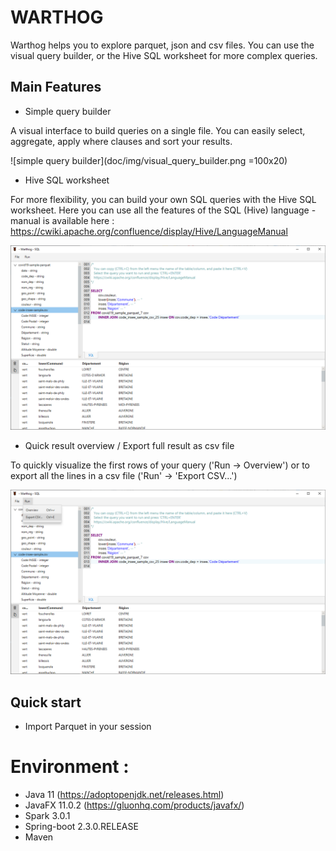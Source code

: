 # WARTHOG

Warthog helps you to explore parquet, json and csv files. 
You can use the visual query builder, or the Hive SQL worksheet for more complex queries.  

## Main Features

* Simple query builder

A visual interface to build queries on a single file. 
You can easily select, aggregate, apply where clauses and sort your results.

![simple query builder](doc/img/visual_query_builder.png =100x20)

* Hive SQL worksheet

For more flexibility, you can build your own SQL queries with the Hive SQL worksheet. 
Here you can use all the features of the SQL (Hive) language - manual is available here : https://cwiki.apache.org/confluence/display/Hive/LanguageManual

![hive join query](doc/img/hive_join_query.png)

* Quick result overview / Export full result as csv file

To quickly visualize the first rows of your query ('Run -> Overview') 
or to export all the lines in a csv file ('Run' -> 'Export CSV...')

![export_feature](doc/img/export_feature.png)

## Quick start

* Import Parquet in your session



# Environment :
- Java 11 (https://adoptopenjdk.net/releases.html)
- JavaFX 11.0.2 (https://gluonhq.com/products/javafx/)
- Spark 3.0.1
- Spring-boot 2.3.0.RELEASE
- Maven 

